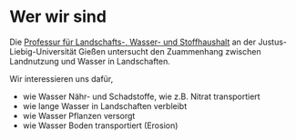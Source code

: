 Wer wir sind
============

Die [Professur für Landschafts-, Wasser- und Stoffhaushalt](https://www.jlug.de/wasser) an der Justus-Liebig-Universität 
Gießen untersucht den Zuammenhang zwischen Landnutzung und Wasser in Landschaften. 

Wir interessieren uns dafür, 
- wie Wasser Nähr- und Schadstoffe, wie z.B. Nitrat transportiert
- wie lange Wasser in Landschaften verbleibt
- wie Wasser Pflanzen versorgt
- wie Wasser Boden transportiert (Erosion)




